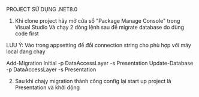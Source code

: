 PROJECT SỬ DỤNG .NET8.0
1. Khi clone project hãy mở cửa sổ "Package Manage Console" trong Visual Studio
Và chạy 2 dòng lệnh sau để migrate database do dùng code first

LƯU Ý: Vào trong appsetting để đổi connection string cho phù hợp với máy local đang chạy

Add-Migration Initial -p DataAccessLayer -s Presentation
Update-Database -p DataAccessLayer -s Presentation

2. Sau khi chajy migration thành công config lại start up project là Presentation và khởi động